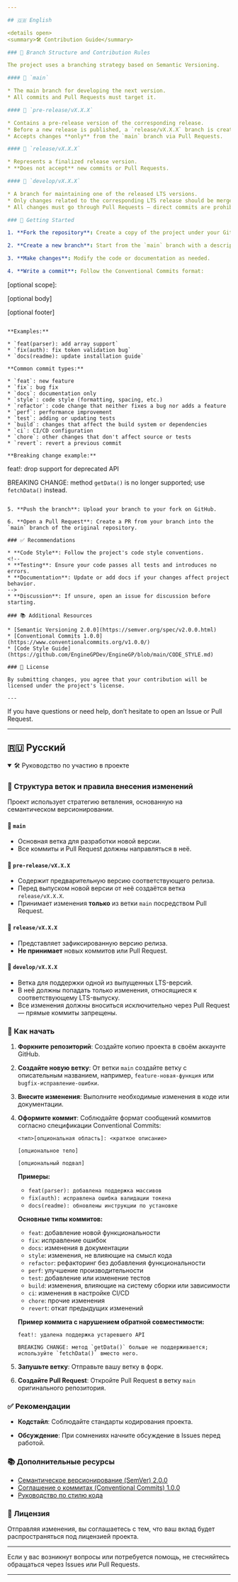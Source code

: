 ```yaml
---

## 🇬🇧 English

<details open>
<summary>🛠 Contribution Guide</summary>

### 📁 Branch Structure and Contribution Rules

The project uses a branching strategy based on Semantic Versioning.

#### 🔹 `main`

* The main branch for developing the next version.
* All commits and Pull Requests must target it.

#### 🔹 `pre-release/vX.X.X`

* Contains a pre-release version of the corresponding release.
* Before a new release is published, a `release/vX.X.X` branch is created from it.
* Accepts changes **only** from the `main` branch via Pull Requests.

#### 🔹 `release/vX.X.X`

* Represents a finalized release version.
* **Does not accept** new commits or Pull Requests.

#### 🔹 `develop/vX.X.X`

* A branch for maintaining one of the released LTS versions.
* Only changes related to the corresponding LTS release should be merged.
* All changes must go through Pull Requests — direct commits are prohibited.

### 📌 Getting Started

1. **Fork the repository**: Create a copy of the project under your GitHub account.

2. **Create a new branch**: Start from the `main` branch with a descriptive name, e.g., `feature-new-feature` or `bugfix-fix-issue`.

3. **Make changes**: Modify the code or documentation as needed.

4. **Write a commit**: Follow the Conventional Commits format:

   ```
   <type>[optional scope]: <short description>

   [optional body]

   [optional footer]
   ```

   **Examples:**

   * `feat(parser): add array support`
   * `fix(auth): fix token validation bug`
   * `docs(readme): update installation guide`

   **Common commit types:**

   * `feat`: new feature
   * `fix`: bug fix
   * `docs`: documentation only
   * `style`: code style (formatting, spacing, etc.)
   * `refactor`: code change that neither fixes a bug nor adds a feature
   * `perf`: performance improvement
   * `test`: adding or updating tests
   * `build`: changes that affect the build system or dependencies
   * `ci`: CI/CD configuration
   * `chore`: other changes that don't affect source or tests
   * `revert`: revert a previous commit

   **Breaking change example:**

   ```
   feat!: drop support for deprecated API

   BREAKING CHANGE: method `getData()` is no longer supported; use `fetchData()` instead.
   ```

5. **Push the branch**: Upload your branch to your fork on GitHub.

6. **Open a Pull Request**: Create a PR from your branch into the `main` branch of the original repository.

### ✅ Recommendations

* **Code Style**: Follow the project's code style conventions.
<!--
* **Testing**: Ensure your code passes all tests and introduces no errors.
* **Documentation**: Update or add docs if your changes affect project behavior.
-->
* **Discussion**: If unsure, open an issue for discussion before starting.

### 📚 Additional Resources

* [Semantic Versioning 2.0.0](https://semver.org/spec/v2.0.0.html)
* [Conventional Commits 1.0.0](https://www.conventionalcommits.org/v1.0.0/)
* [Code Style Guide](https://github.com/EngineGPDev/EngineGP/blob/main/CODE_STYLE.md)

### 📄 License

By submitting changes, you agree that your contribution will be licensed under the project's license.

---
```


If you have questions or need help, don’t hesitate to open an Issue or Pull Request.

</details>

---

## 🇷🇺 Русский

<details open>
<summary>🛠 Руководство по участию в проекте</summary>

### 📁 Структура веток и правила внесения изменений

Проект использует стратегию ветвления, основанную на семантическом версионировании.

#### 🔹 `main`

* Основная ветка для разработки новой версии.
* Все коммиты и Pull Request должны направляться в неё.

#### 🔹 `pre-release/vX.X.X`

* Содержит предварительную версию соответствующего релиза.
* Перед выпуском новой версии от неё создаётся ветка `release/vX.X.X`.
* Принимает изменения **только** из ветки `main` посредством Pull Request.

#### 🔹 `release/vX.X.X`

* Представляет зафиксированную версию релиза.
* **Не принимает** новых коммитов или Pull Request.

#### 🔹 `develop/vX.X.X`

* Ветка для поддержки одной из выпущенных LTS-версий.
* В неё должны попадать только изменения, относящиеся к соответствующему LTS-выпуску.
* Все изменения должны вноситься исключительно через Pull Request — прямые коммиты запрещены.

### 📌 Как начать

1. **Форкните репозиторий**: Создайте копию проекта в своём аккаунте GitHub.

2. **Создайте новую ветку**: От ветки `main` создайте ветку с описательным названием, например, `feature-новая-функция` или `bugfix-исправление-ошибки`.

3. **Внесите изменения**: Выполните необходимые изменения в коде или документации.

4. **Оформите коммит**: Соблюдайте формат сообщений коммитов согласно спецификации Conventional Commits:

   ```
   <тип>[опциональная область]: <краткое описание>

   [опциональное тело]

   [опциональный подвал]
   ```

   **Примеры:**

   * `feat(parser): добавлена поддержка массивов`
   * `fix(auth): исправлена ошибка валидации токена`
   * `docs(readme): обновлены инструкции по установке`

   **Основные типы коммитов:**

   * `feat`: добавление новой функциональности
   * `fix`: исправление ошибок
   * `docs`: изменения в документации
   * `style`: изменения, не влияющие на смысл кода
   * `refactor`: рефакторинг без добавления функциональности
   * `perf`: улучшение производительности
   * `test`: добавление или изменение тестов
   * `build`: изменения, влияющие на систему сборки или зависимости
   * `ci`: изменения в настройке CI/CD
   * `chore`: прочие изменения
   * `revert`: откат предыдущих изменений

   **Пример коммита с нарушением обратной совместимости:**

   ```
   feat!: удалена поддержка устаревшего API

   BREAKING CHANGE: метод `getData()` больше не поддерживается; используйте `fetchData()` вместо него.
   ```

5. **Запушьте ветку**: Отправьте вашу ветку в форк.

6. **Создайте Pull Request**: Откройте Pull Request в ветку `main` оригинального репозитория.

### ✅ Рекомендации

* **Кодстайл**: Соблюдайте стандарты кодирования проекта.
<!--
* **Тестирование**: Убедитесь, что код проходит тесты и не вызывает ошибок.
* **Документация**: Обновите документацию, если поведение проекта изменилось.
-->
* **Обсуждение**: При сомнениях начните обсуждение в Issues перед работой.

### 📚 Дополнительные ресурсы

* [Семантическое версионирование (SemVer) 2.0.0](https://semver.org/spec/v2.0.0.html)
* [Соглашение о коммитах (Conventional Commits) 1.0.0](https://www.conventionalcommits.org/v1.0.0/)
* [Руководство по стилю кода](https://github.com/EngineGPDev/EngineGP/blob/main/CODE_STYLE.md)

### 📄 Лицензия

Отправляя изменения, вы соглашаетесь с тем, что ваш вклад будет распространяться под лицензией проекта.

---

Если у вас возникнут вопросы или потребуется помощь, не стесняйтесь обращаться через Issues или Pull Requests.

</details>

---
